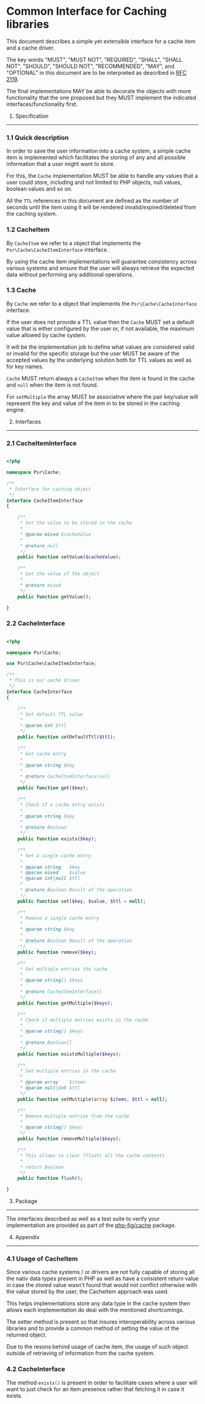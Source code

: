 Common Interface for Caching libraries
================


This document describes a simple yet extensible interface for a cache item and
a cache driver.

The key words "MUST", "MUST NOT", "REQUIRED", "SHALL", "SHALL NOT", "SHOULD",
"SHOULD NOT", "RECOMMENDED", "MAY", and "OPTIONAL" in this document are to be
interpreted as described in [RFC 2119][].

The final implementations MAY be able to decorate the objects with more
functionality that the one proposed but they MUST implement the indicated
interfaces/functionality first.

[RFC 2119]: http://tools.ietf.org/html/rfc2119

1. Specification
-----------------

### 1.1 Quick description

In order to save the user information into a cache system, a simple cache item
is implemented which facilitates the storing of any and all possible
information that a user might want to store.

For this, the `Cache` implementation MUST be able to handle any values that
a user could store, including and not limited to PHP objects, null values,
boolean values and so on.

All the `TTL` references in this document are defined as the number of seconds
until the item using it will be rendered invalid/expired/deleted from the
caching system.

### 1.2 CacheItem

By `CacheItem` we refer to a object that implements the
`Psr\Cache\CacheItemInterface` interface.

By using the cache item implementations will guarantee consistency across
various systems and ensure that the user will always retrieve the expected data
without performing any additional operations.

### 1.3 Cache

By `Cache` we refer to a object that implements the `Psr\Cache\CacheInterface`
interface.

If the user does not provide a TTL value then the `Cache` MUST set a default
value that is either configured by the user or, if not available, the maximum
value allowed by cache system.

It will be the implementation job to define what values are considered valid
or invalid for the specific storage but the user MUST be aware of the accepted
values by the underlying solution both for TTL values as well as for key names.

`Cache` MUST return always a `CacheItem` when the item is found in the cache
and `null` when the item is not found.

For ```setMultiple``` the array MUST be associative where the pair key/value
will represent the key and value of the item in to be stored in the caching
engine.

2. Interfaces
----------

### 2.1 CacheItemInterface

```php

<?php

namespace Psr\Cache;

/**
 * Interface for caching object
 */
interface CacheItemInterface
{

    /**
     * Set the value to be stored in the cache
     *
     * @param mixed $cacheValue
     *
     * @return null
     */
    public function setValue($cacheValue);

    /**
     * Get the value of the object
     *
     * @return mixed
     */
    public function getValue();

}

```

### 2.2 CacheInterface

```php

<?php

namespace Psr\Cache;

use Psr\Cache\CacheItemInterface;

/**
 * This is our cache driver
 */
interface CacheInterface
{

    /**
     * Set default TTL value
     *
     * @param int $ttl
     */
    public function setDefaultTtl($ttl);

    /**
     * Get cache entry
     *
     * @param string $key
     *
     * @return CacheItemInterface|null
     */
    public function get($key);

    /**
     * Check if a cache entry exists
     *
     * @param string $key
     *
     * @return Boolean
     */
    public function exists($key);

    /**
     * Set a single cache entry
     *
     * @param string   $key
     * @param mixed    $value
     * @param int|null $ttl
     *
     * @return Boolean Result of the operation
     */
    public function set($key, $value, $ttl = null);

    /**
     * Remove a single cache entry
     *
     * @param string $key
     *
     * @return Boolean Result of the operation
     */
    public function remove($key);

    /**
     * Get multiple entries the cache
     *
     * @param string[] $keys
     *
     * @return CacheItemInterface[]
     */
    public function getMultiple($keys);

    /**
     * Check if multiple entries exists in the cache
     *
     * @param string[] $keys
     *
     * @return Boolean[]
     */
    public function existsMultiple($keys);

    /**
     * Set multiple entries in the cache
     *
     * @param array    $items
     * @param null|int $ttl
     */
    public function setMultiple(array $items, $ttl = null);

    /**
     * Remove multiple entries from the cache
     *
     * @param string[] $keys
     */
    public function removeMultiple($keys);

    /**
     * This allows to clear (flush) all the cache contents
     *
     * return Boolean
     */
    public function flush();

}

```


3. Package
----------

The interfaces described as well as a test suite to verify your implementation
are provided as part of the [php-fig/cache](https://packagist.org/packages/php-fig/psr-cache) package.

4. Appendix
----------

### 4.1 Usage of CacheItem

Since various cache systems / or drivers are not fully capable of storing all
the nativ data types present in PHP as well as have a consistent return value
in case the stored value wasn't found that would not conflict otherwise with
the value stored by the user, the CacheItem approach was used.

This helps implementations store any data type in the cache system then allows
each implementation do deal with the mentioned shortcomings.

The setter method is present so that insures interoperability across various
libraries and to provide a common method of setting the value of the returned
object.

Due to the resons behind usage of cache item, the usage of such object outside
of retrieving of information from the cache system.


### 4.2 CacheInterface

The method ```exists()``` is present in order to facilitate cases where a user
will want to just check for an item presence rather that fetching it in case it
exists.
